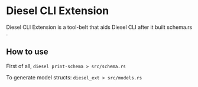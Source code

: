 # Diesel CLI Extension

Diesel CLI Extension is a tool-belt that aids Diesel CLI after it built schema.rs .

## How to use

First of all, `diesel print-schema > src/schema.rs` 

To generate model structs:
`diesel_ext > src/models.rs`